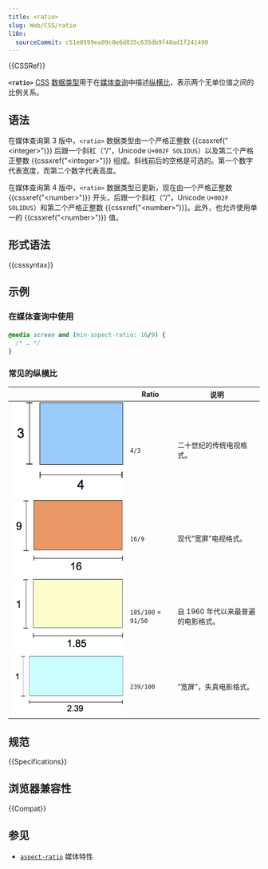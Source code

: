 ```yaml
---
title: <ratio>
slug: Web/CSS/ratio
l10n:
  sourceCommit: c51e0599ea09c0e6d035c635db9f48ad1f241490
---
```


{{CSSRef}}

**`<ratio>`** [CSS](/zh-CN/docs/Web/CSS) [数据类型](/zh-CN/docs/Web/CSS/CSS_Types)用于在[媒体查询](/zh-CN/docs/Web/CSS/CSS_media_queries)中描述[纵横比](/zh-CN/docs/Web/CSS/@media/aspect-ratio)，表示两个无单位值之间的比例关系。

## 语法

在媒体查询第 3 版中，`<ratio>` 数据类型由一个严格正整数 {{cssxref("&lt;integer&gt;")}} 后跟一个斜杠（“/”，Unicode `U+002F SOLIDUS`）以及第二个严格正整数 {{cssxref("&lt;integer&gt;")}} 组成。斜线前后的空格是可选的。第一个数字代表宽度，而第二个数字代表高度。

在媒体查询第 4 版中，`<ratio>` 数据类型已更新，现在由一个严格正整数 {{cssxref("&lt;number&gt;")}} 开头，后跟一个斜杠（“/”，Unicode `U+002F SOLIDUS`）和第二个严格正整数 {{cssxref("&lt;number&gt;")}}。此外，也允许使用单一的 {{cssxref("&lt;number&gt;")}} 值。

## 形式语法

{{csssyntax}}

## 示例

### 在媒体查询中使用

```css
@media screen and (min-aspect-ratio: 16/9) {
  /* … */
}
```

### 常见的纵横比

|                                                               | Ratio               | 说明                               |
| ------------------------------------------------------------- | ------------------- | ---------------------------------- |
| ![一个高为 3 个单位，宽为 4 个单位的矩形](ratio4_3.png)       | `4/3`               | 二十世纪的传统电视格式。           |
| ![一个高为 9 个单位，宽为 16 个单位的矩形](ratio16_9.png)     | `16/9`              | 现代“宽屏”电视格式。               |
| ![一个高为 1 个单位，宽为 1.85 个单位的矩形](ratio1_1.85.png) | `185/100` = `91/50` | 自 1960 年代以来最普遍的电影格式。 |
| ![一个高为 1 个单位，宽为 2.39 个单位的矩形](ratio1_2.39.png) | `239/100`           | "宽屏"，失真电影格式。             |

## 规范

{{Specifications}}

## 浏览器兼容性

{{Compat}}

## 参见

- [`aspect-ratio`](/zh-CN/docs/Web/CSS/@media/aspect-ratio) 媒体特性
